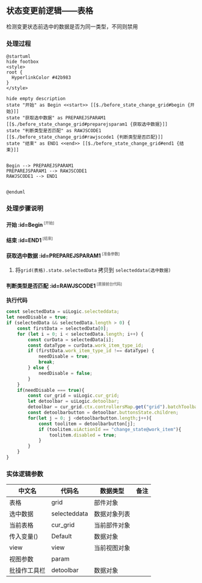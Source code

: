 ## 状态变更前逻辑——表格 <!-- {docsify-ignore-all} -->

   检测变更状态前选中的数据是否为同一类型，不同则禁用

### 处理过程

```plantuml
@startuml
hide footbox
<style>
root {
  HyperlinkColor #42b983
}
</style>

hide empty description
state "开始" as Begin <<start>> [[$./before_state_change_grid#begin {开始}]]
state "获取选中数据" as PREPAREJSPARAM1  [[$./before_state_change_grid#preparejsparam1 {获取选中数据}]]
state "判断类型是否匹配" as RAWJSCODE1  [[$./before_state_change_grid#rawjscode1 {判断类型是否匹配}]]
state "结束" as END1 <<end>> [[$./before_state_change_grid#end1 {结束}]]


Begin --> PREPAREJSPARAM1
PREPAREJSPARAM1 --> RAWJSCODE1
RAWJSCODE1 --> END1


@enduml
```


### 处理步骤说明

#### 开始 :id=Begin<sup class="footnote-symbol"> <font color=gray size=1>[开始]</font></sup>




#### 结束 :id=END1<sup class="footnote-symbol"> <font color=gray size=1>[结束]</font></sup>




#### 获取选中数据 :id=PREPAREJSPARAM1<sup class="footnote-symbol"> <font color=gray size=1>[准备参数]</font></sup>



1. 将`grid(表格).state.selectedData` 拷贝到  `selecteddata(选中数据)`

#### 判断类型是否匹配 :id=RAWJSCODE1<sup class="footnote-symbol"> <font color=gray size=1>[直接前台代码]</font></sup>



<p class="panel-title"><b>执行代码</b></p>

```javascript
const selectedData = uiLogic.selecteddata;
let needDisable = true;
if (selectedData && selectedData.length > 0) {
    const firstData = selectedData[0];
    for (let i = 0; i < selectedData.length; i++) {
        const curData = selectedData[i];
        const dataType = curData.work_item_type_id;
        if (firstData.work_item_type_id !== dataType) {
            needDisable = true;
            break; 
        } else {
            needDisable = false;
        }
    }
    if(needDisable === true){
        const cur_grid = uiLogic.cur_grid;
        let detoolbar = uiLogic.detoolbar;
        detoolbar = cur_grid.ctx.controllersMap.get("grid").batchToolbarController.state;
        const detoolbarbutton = detoolbar.buttonsState.children;
        for(let j = 0; j <detoolbarbutton.length;j++){
            const toolitem = detoolbarbutton[j];
            if (toolitem.uiActionId == "change_state@work_item"){
                toolitem.disabled = true;
            }
        }
    }
}
```



### 实体逻辑参数

|    中文名   |    代码名    |  数据类型      |备注 |
| --------| --------| --------  | --------   |
|表格|grid|部件对象||
|选中数据|selecteddata|数据对象列表||
|当前表格|cur_grid|当前部件对象||
|传入变量(<i class="fa fa-check"/></i>)|Default|数据对象||
|view|view|当前视图对象||
|视图参数|param|||
|批操作工具栏|detoolbar|数据对象||
